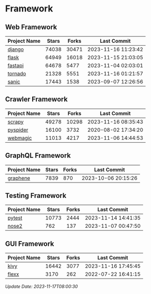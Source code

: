 # Framework

## Web Framework
| Project Name | Stars | Forks | Last Commit |
| ------------ | ----- | ----- | ----------- |
| [django](https://github.com/django/django) | 74038 | 30471 | 2023-11-16 11:23:42 |
| [flask](https://github.com/pallets/flask) | 64949 | 16018 | 2023-11-15 21:03:05 |
| [fastapi](https://github.com/tiangolo/fastapi) | 64678 | 5477 | 2023-11-04 02:03:01 |
| [tornado](https://github.com/tornadoweb/tornado) | 21328 | 5551 | 2023-11-16 01:21:57 |
| [sanic](https://github.com/sanic-org/sanic) | 17443 | 1538 | 2023-09-07 12:26:56 |

## Crawler Framework
| Project Name | Stars | Forks | Last Commit |
| ------------ | ----- | ----- | ----------- |
| [scrapy](https://github.com/scrapy/scrapy) | 49278 | 10298 | 2023-11-16 08:35:43 |
| [pyspider](https://github.com/binux/pyspider) | 16100 | 3732 | 2020-08-02 17:34:20 |
| [webmagic](https://github.com/code4craft/webmagic) | 11013 | 4217 | 2023-11-06 14:44:53 |

## GraphQL Framework
| Project Name | Stars | Forks | Last Commit |
| ------------ | ----- | ----- | ----------- |
| [graphene](https://github.com/graphql-python/graphene) | 7839 | 870 | 2023-10-06 20:15:26 |

## Testing Framework
| Project Name | Stars | Forks | Last Commit |
| ------------ | ----- | ----- | ----------- |
| [pytest](https://github.com/pytest-dev/pytest) | 10773 | 2444 | 2023-11-14 14:41:35 |
| [nose2](https://github.com/nose-devs/nose2) | 762 | 137 | 2023-11-07 00:47:50 |

## GUI Framework
| Project Name | Stars | Forks | Last Commit |
| ------------ | ----- | ----- | ----------- |
| [kivy](https://github.com/kivy/kivy) | 16442 | 3077 | 2023-11-16 17:45:45 |
| [flexx](https://github.com/flexxui/flexx) | 3170 | 262 | 2022-07-22 16:41:15 |

*Update Date: 2023-11-17T08:00:30*